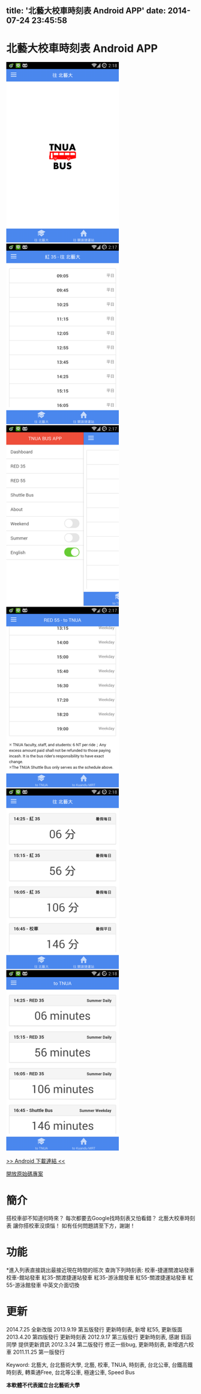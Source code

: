 title: '北藝大校車時刻表 Android APP'
date: 2014-07-24 23:45:58
---

北藝大校車時刻表 Android APP
=========================

<img src="https://raw.githubusercontent.com/imZack/tnua-bus/master/screenshots/tnua_4.png" width="300px" style="display: inline-block;"> <img src="https://raw.githubusercontent.com/imZack/tnua-bus/master/screenshots/tnua_1.png" width="300px" style="display: inline-block;"> <img src="https://raw.githubusercontent.com/imZack/tnua-bus/master/screenshots/tnua_2.png" width="300px" style="display: inline-block;"> <img src="https://raw.githubusercontent.com/imZack/tnua-bus/master/screenshots/tnua_3.png" width="300px" style="display: inline-block;"> <img src="https://raw.githubusercontent.com/imZack/tnua-bus/master/screenshots/tnua_5.png" width="300px" style="display: inline-block;"> <img src="https://raw.githubusercontent.com/imZack/tnua-bus/master/screenshots/tnua_6.png" width="300px" style="display: inline-block;">

[>> Android 下載連結 <<](https://play.google.com/store/apps/details?id=zack.tnuabus)

[開放原始碼專案](https://github.com/imZack/tnua-bus)

簡介
====
搭校車卻不知道何時來？
每次都要去Google找時刻表又怕看錯？
北藝大校車時刻表 讓你搭校車沒煩惱！
如有任何問題請至下方，謝謝！

功能
====
*進入列表直接跳出最接近現在時間的班次
查詢下列時刻表:
校車-捷運關渡站發車
校車-館站發車
紅35-關渡捷運站發車
紅35-游泳館發車
紅55-關渡捷運站發車
紅55-游泳館發車
中英文介面切換

更新
====
2014.7.25 全新改版
2013.9.19 第五版發行 更新時刻表, 新增 紅55, 更新版面
2013.4.20  第四版發行 更新時刻表
2012.9.17  第三版發行 更新時刻表, 感謝 鈺函同學 提供更新資訊
2012.3.24  第二版發行 修正一些bug, 更新時刻表, 新增週六校車
2011.11.25 第一版發行

Keyword: 北藝大, 台北藝術大學, 北藝, 校車, TNUA, 時刻表, 台北公車, 台鐵高鐵時刻表, 轉乘通Free, 台北等公車, 極速公車, Speed Bus

**本軟體不代表國立台北藝術大學**
